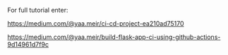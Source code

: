 For full tutorial enter:

https://medium.com/@yaa.meir/ci-cd-project-ea210ad75170

https://medium.com/@yaa.meir/build-flask-app-ci-using-github-actions-9d14961d7f9c